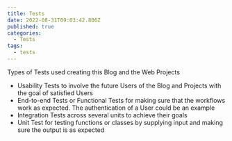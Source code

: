 ```yaml
---
title: Tests
date: 2022-08-31T09:03:42.806Z
published: true
categories:
  - Tests
tags:
  - tests
---
```

Types of Tests used creating this Blog and the Web Projects

<ul>

<li>Usability Tests to involve the future Users of the Blog and Projects with the goal of satisfied Users</li>

<li>End-to-end Tests or Functional Tests for making sure that the workflows work as expected. The authentication of a User could be an example</li>
<li>Integration Tests across several units to achieve their goals</li>
<li>Unit Test for testing functions or classes by supplying input and making sure the output is as expected</li>

</ul>